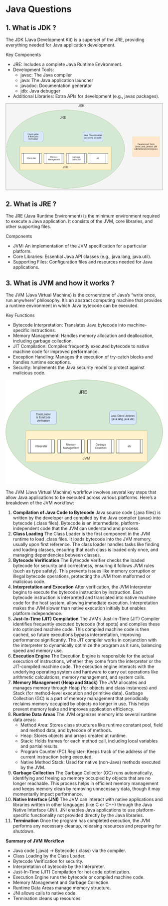 # Java Questions


## 1. What is JDK ?

The JDK (Java Development Kit) is a superset of the JRE, providing everything needed for Java application development.

Key Components
- JRE: Includes a complete Java Runtime Environment.
- Development Tools:
  - javac: The Java compiler
  - java: The Java application launcher
  - javadoc: Documentation generator
  - jdb: Java debugger
- Additional Libraries: Extra APIs for development (e.g., javax packages).

![JDK](../../assets/core-java/JDK.drawio.png)

## 2. What is JRE ?
The JRE (Java Runtime Environment) is the minimum environment required to execute a Java application. It consists of the JVM, core libraries, and other supporting files.

Components
- JVM: An implementation of the JVM specification for a particular platform.
- Core Libraries: Essential Java API classes (e.g., java.lang, java.util).
- Supporting Files: Configuration files and resources needed for Java applications.

## 3. What is JVM and how it works ?

The JVM (Java Virtual Machine) is the cornerstone of Java’s “write once, run anywhere” philosophy. It’s an abstract computing machine that provides a runtime environment in which Java bytecode can be executed.

Key Functions
- Bytecode Interpretation: Translates Java bytecode into machine-specific instructions.
- Memory Management: Handles memory allocation and deallocation, including garbage collection.
- JIT Compilation: Compiles frequently executed bytecode to native machine code for improved performance.
- Exception Handling: Manages the execution of try-catch blocks and handles runtime exceptions.
- Security: Implements the Java security model to protect against malicious code.

![JRE](../../assets/core-java/JRE.drawio.png)


The JVM (Java Virtual Machine) workflow involves several key steps that allow Java applications to be executed across various platforms. Here’s a breakdown of the JVM workflow:

1. **Compilation of Java Code to Bytecode**
   Java source code (.java files) is written by the developer and compiled by the Java compiler (javac) into bytecode (.class files).
   Bytecode is an intermediate, platform-independent code that the JVM can understand and process.
2. **Class Loading**
   The Class Loader is the first component in the JVM runtime to load .class files. It loads bytecode into the JVM memory, usually upon first reference.
   The class loader handles tasks like finding and loading classes, ensuring that each class is loaded only once, and managing dependencies between classes.
3. **Bytecode Verification**
   The Bytecode Verifier checks the loaded bytecode for security and correctness, ensuring it follows JVM rules (such as type safety).
   This prevents issues like memory corruption or illegal bytecode operations, protecting the JVM from malformed or malicious code.
4. **Interpretation and Execution**
   After verification, the JVM Interpreter begins to execute the bytecode instruction by instruction.
   Each bytecode instruction is interpreted and translated into native machine code for the host system, allowing immediate execution.
   Interpretation makes the JVM slower than native execution initially but enables platform independence.
5. **Just-In-Time (JIT) Compilation**
   The JVM’s Just-In-Time (JIT) Compiler identifies frequently executed bytecode (hot spots) and compiles these into optimized machine code.
   This compiled machine code is then cached, so future executions bypass interpretation, improving performance significantly.
   The JIT compiler works in conjunction with the interpreter to dynamically optimize the program as it runs, balancing speed and memory use.
6. **Execution Engine**
   The Execution Engine is responsible for the actual execution of instructions, whether they come from the interpreter or the JIT-compiled machine code.
   The execution engine interacts with the underlying operating system and hardware to carry out operations like arithmetic calculations, memory management, and system calls.
7. **Memory Management (Heap and Stack)**
   The JVM allocates and manages memory through Heap (for objects and class instances) and Stack (for method-level execution and primitive data).
   Garbage Collection (GC) is a part of memory management that periodically reclaims memory occupied by objects no longer in use. This helps prevent memory leaks and improves application efficiency.
8. **Runtime Data Areas**
   The JVM organizes memory into several runtime data areas:
   - Method Area: Stores class structures like runtime constant pool, field and method data, and bytecode of methods.
   - Heap: Stores objects and arrays created at runtime.
   - Stack: Holds frames for each method call, including local variables and partial results.
   - Program Counter (PC) Register: Keeps track of the address of the current instruction being executed.
   - Native Method Stack: Used for native (non-Java) methods executed by the JVM.
9. **Garbage Collection**
   The Garbage Collector (GC) runs automatically, identifying and freeing up memory occupied by objects that are no longer reachable.
   This process helps in efficient memory management and keeps memory clean by removing unnecessary data, though it may momentarily impact performance.
10. **Native Interface (JNI)**
    The JVM can interact with native applications and libraries written in other languages (like C or C++) through the Java Native Interface (JNI).
    JNI enables Java applications to use platform-specific functionality not provided directly by the Java libraries.
11. **Termination**
    Once the program has completed execution, the JVM performs any necessary cleanup, releasing resources and preparing for shutdown.

**Summary of JVM Workflow**
- Java code (.java) → Bytecode (.class) via the compiler.
- Class Loading by the Class Loader.
- Bytecode Verification for security.
- Interpretation of bytecode by the Interpreter.
- Just-In-Time (JIT) Compilation for hot code optimization.
- Execution Engine runs the bytecode or compiled machine code.
- Memory Management and Garbage Collection.
- Runtime Data Areas manage memory structure.
- JNI allows calls to native code.
- Termination cleans up resources.

